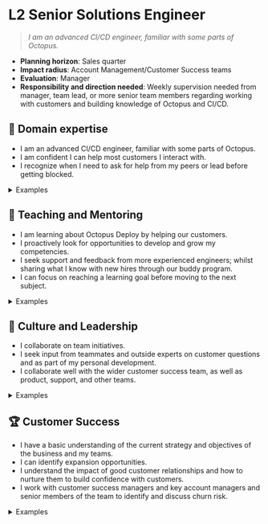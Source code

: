 # L2 Senior Solutions Engineer

> _I am an advanced CI/CD engineer, familiar with some parts of Octopus._

- **Planning horizon**: Sales quarter
- **Impact radius**: Account Management/Customer Success teams
- **Evaluation**: Manager
- **Responsibility and direction needed**: Weekly supervision needed from manager, team lead, or more senior team members regarding working with customers and building knowledge of Octopus and CI/CD.  

## 🦉 Domain expertise
  
- I am an advanced CI/CD engineer, familiar with some parts of Octopus.  
- I am confident I can help most customers I interact with.
- I recognize when I need to ask for help from my peers or lead before getting blocked.

<details>
<summary>Examples</summary>

- I provided an ad-hoc demo of Octopus configuration as code to a customer.
- I answered a customer question regarding build tool integration.  
- I have my own Octopus instance configured for a number of scenarios.
- I took a customer question on a call which I didn't know the answer to, I researched it and confirmed with a more senior teammate before responding to the customer.

</details>

## 🌱 Teaching and Mentoring

- I am learning about Octopus Deploy by helping our customers.
- I proactively look for opportunities to develop and grow my competencies.
- I seek support and feedback from more experienced engineers; whilst sharing what I know with new hires through our buddy program.
- I can focus on reaching a learning goal before moving to the next subject.

<details>
<summary>Examples</summary>

- I acted as a buddy for a new person who joined my team, and helped them become productive with our tools.
- I created a knowledge base article after spending time researching a customer question, so that the wider team and our customers, could be helped in the future.

</details>

## 🧭 Culture and Leadership

- I collaborate on team initiatives.
- I seek input from teammates and outside experts on customer questions and as part of my personal development.
- I collaborate well with the wider customer success team, as well as product, support, and other teams.

<details>
<summary>Examples</summary>

- I gave feedback to a colleague which led to a good result with a customer.
- I saw a section in the documentation could be improved and be re-used in another area to make it more discoverable for customers, so I made the change and raised a PR.

</details>

## 🏆 Customer Success

- I have a basic understanding of the current strategy and objectives of the business and my teams.  
- I can identify expansion opportunities.
- I understand the impact of good customer relationships and how to nurture them to build confidence with customers.
- I work with customer success managers and key account managers and senior members of the team to identify and discuss churn risk.

<details>
<summary>Examples</summary>

- I talked to a customer about the benefits of upgrading their Octopus instance to a more recent version.
- I recognised a mention of a move towards cloud infrastructure and flagged this with a customer success manager whilst on a customer call.

</details>
